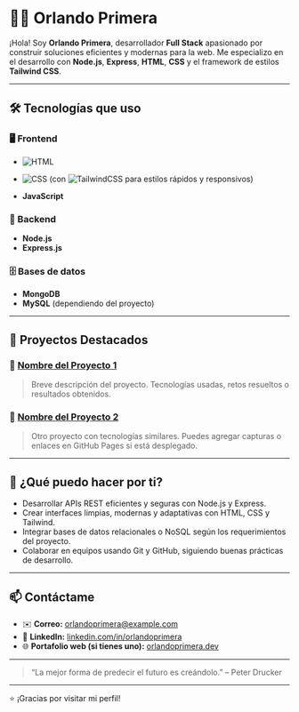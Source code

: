 # 👨‍💻 Orlando Primera

¡Hola! Soy **Orlando Primera**, desarrollador **Full Stack** apasionado por construir soluciones eficientes y modernas para la web. Me especializo en el desarrollo con **Node.js**, **Express**, **HTML**, **CSS** y el framework de estilos **Tailwind CSS**.

---

## 🛠️ Tecnologías que uso

### 🖥️ Frontend
-  ![HTML](https://img.shields.io/badge/HTML5-E34F26?style=flat&logo=html5&logoColor=white)

- ![CSS](https://img.shields.io/badge/CSS3-1572B6?style=flat&logo=css3&logoColor=white)
 (con ![TailwindCSS](https://img.shields.io/badge/Tailwind_CSS-06B6D4?style=flat&logo=tailwind-css&logoColor=white) para estilos rápidos y responsivos)
- **JavaScript**

### 🔧 Backend
- **Node.js**
- **Express.js**

### 🗄️ Bases de datos
- **MongoDB**
- **MySQL** (dependiendo del proyecto)

---

## 📁 Proyectos Destacados

### 🔹 [Nombre del Proyecto 1](#)
> Breve descripción del proyecto. Tecnologías usadas, retos resueltos o resultados obtenidos.

### 🔹 [Nombre del Proyecto 2](#)
> Otro proyecto con tecnologías similares. Puedes agregar capturas o enlaces en GitHub Pages si está desplegado.

---

## 🚀 ¿Qué puedo hacer por ti?

- Desarrollar APIs REST eficientes y seguras con Node.js y Express.
- Crear interfaces limpias, modernas y adaptativas con HTML, CSS y Tailwind.
- Integrar bases de datos relacionales o NoSQL según los requerimientos del proyecto.
- Colaborar en equipos usando Git y GitHub, siguiendo buenas prácticas de desarrollo.

---

## 📫 Contáctame

- ✉️ **Correo:** orlandoprimera@example.com  
- 💼 **LinkedIn:** [linkedin.com/in/orlandoprimera](https://linkedin.com/in/orlandoprimera)  
- 🌐 **Portafolio web (si tienes uno):** [orlandoprimera.dev](https://orlandoprimera.dev)

---

> “La mejor forma de predecir el futuro es creándolo.” – Peter Drucker

---

⭐ ¡Gracias por visitar mi perfil!



<!--
**Primera23/Primera23** is a ✨ _special_ ✨ repository because its `README.md` (this file) appears on your GitHub profile.

Here are some ideas to get you started:

- 🔭 I’m currently working on ...
- 🌱 I’m currently learning ...
- 👯 I’m looking to collaborate on ...
- 🤔 I’m looking for help with ...
- 💬 Ask me about ...
- 📫 How to reach me: ...
- 😄 Pronouns: ...
- ⚡ Fun fact: ...
-->

